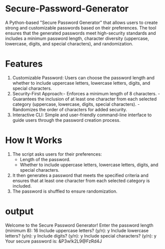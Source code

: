 # Secure-Password-Generator

A Python-based "Secure Password Generator" that allows users to create strong and customizable passwords based on their preferences. The tool ensures that the generated passwords meet high-security standards and includes a minimum password length, character diversity (uppercase, lowercase, digits, and special characters), and randomization.

# Features
1. Customizable Password: Users can choose the password length and whether to include uppercase letters, lowercase letters, digits, and special characters.
2. Security-First Approach:- Enforces a minimum length of 8 characters.
                          - Guarantees the inclusion of at least one character from each selected category (uppercase, lowercase, digits, special characters).
                          - Randomizes the order of characters for added security.
3. Interactive CLI: Simple and user-friendly command-line interface to guide users through the password creation process.

# How It Works
1. The script asks users for their preferences:
   - Length of the password.
   - Whether to include uppercase letters, lowercase letters, digits, and special characters.
2. It then generates a password that meets the specified criteria and ensures that at least one character from each selected category is included.
3. The password is shuffled to ensure randomization.

# output
Welcome to the Secure Password Generator!
Enter the password length (minimum 8): 16
Include uppercase letters? (y/n): y
Include lowercase letters? (y/n): y
Include digits? (y/n): y
Include special characters? (y/n): y
Your secure password is: &P3w!k2L9@FzRd4J

